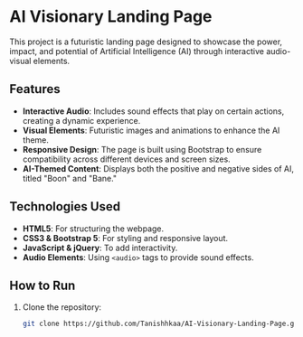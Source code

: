 # AI Visionary Landing Page

This project is a futuristic landing page designed to showcase the power, impact, and potential of Artificial Intelligence (AI) through interactive audio-visual elements.

## Features
- **Interactive Audio**: Includes sound effects that play on certain actions, creating a dynamic experience.
- **Visual Elements**: Futuristic images and animations to enhance the AI theme.
- **Responsive Design**: The page is built using Bootstrap to ensure compatibility across different devices and screen sizes.
- **AI-Themed Content**: Displays both the positive and negative sides of AI, titled "Boon" and "Bane."

## Technologies Used
- **HTML5**: For structuring the webpage.
- **CSS3 & Bootstrap 5**: For styling and responsive layout.
- **JavaScript & jQuery**: To add interactivity.
- **Audio Elements**: Using `<audio>` tags to provide sound effects.

## How to Run
1. Clone the repository:
   ```bash
   git clone https://github.com/Tanishhkaa/AI-Visionary-Landing-Page.git
